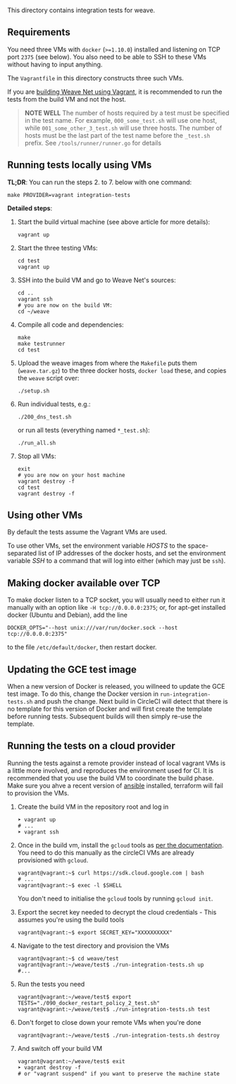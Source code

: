 This directory contains integration tests for weave.

## Requirements

You need three VMs with `docker` (`>=1.10.0`) installed and listening on TCP
port `2375` (see below). You also need to be able to SSH to these VMs without 
having to input anything.

The `Vagrantfile` in this directory constructs three such VMs.

If you are [building Weave Net using Vagrant](https://www.weave.works/docs/net/latest/building/),
it is recommended to run the tests from the build VM and not the host.

> **NOTE WELL** The number of hosts required by a test must be specified in the test name. For example, `000_some_test.sh` will use one host, while `001_some_other_3_test.sh` will use three hosts. The number of hosts must be the last part of the test name before the `_test.sh` prefix. See `/tools/runner/runner.go` for details

## Running tests locally using VMs

**TL;DR**: You can run the steps 2. to 7. below with one command: 

    make PROVIDER=vagrant integration-tests

**Detailed steps**:

  1. Start the build virtual machine (see above article for more details):

        ```
        vagrant up
        ```

  2. Start the three testing VMs:

        ```
        cd test
        vagrant up
        ```

  3. SSH into the build VM and go to Weave Net's sources:

        ```
        cd ..
        vagrant ssh
        # you are now on the build VM:
        cd ~/weave 
        ```

  4. Compile all code and dependencies:

        ```
        make
        make testrunner
        cd test
        ```

  5. Upload the weave images from where the `Makefile` puts them (`weave.tar.gz`) to 
     the three docker hosts, `docker load` these, and copies the `weave` script over:

        ```
        ./setup.sh
        ```

  6. Run individual tests, e.g.:

        ```
        ./200_dns_test.sh
        ```

     or run all tests (everything named `*_test.sh`):

        ```
        ./run_all.sh
        ```

  7. Stop all VMs:

        ```
        exit
        # you are now on your host machine
        vagrant destroy -f
        cd test
        vagrant destroy -f
        ```


## Using other VMs

By default the tests assume the Vagrant VMs are used.

To use other VMs, set the environment variable <var>HOSTS</var> to the
space-separated list of IP addresses of the docker hosts, and set the
environment variable <var>SSH</var> to a command that will log into
either (which may just be `ssh`).

## Making docker available over TCP

To make docker listen to a TCP socket, you will usually need to either
run it manually with an option like `-H tcp://0.0.0.0:2375`; or, for
apt-get installed docker (Ubuntu and Debian), add the line

```
DOCKER_OPTS="--host unix:///var/run/docker.sock --host tcp://0.0.0.0:2375"
```

to the file `/etc/default/docker`, then restart docker.

## Updating the GCE test image

When a new version of Docker is released, you willneed to update the GCE test image.
To do this, change the Docker version in `run-integration-tests.sh` and push the change.
Next build in CircleCI will detect that there is no template for this version of Docker and will first create the template before running tests.
Subsequent builds will then simply re-use the template.

## Running the tests on a cloud provider

Running the tests against a remote provider instead of local vagrant VMs is a little more involved, and reproduces the environment used for CI. It is recommended that you use the build VM to coordinate the build phase. Make sure you ahve a recent version of [ansible](https://github.com/ansible/ansible) installed, terraform will fail to provision the VMs.

1. Create the build VM in the repository root and log in
    
    ```
    ➤ vagrant up
    # ...
    ➤ vagrant ssh
    ```

2. Once in the build vm, install the `gcloud` tools as [per the documentation](https://cloud.google.com/sdk/downloads). You need to do this manually as the circleCI VMs are already provisioned with `gcloud`.

    ```
    vagrant@vagrant:~$ curl https://sdk.cloud.google.com | bash
    # ...
    vagrant@vagrant:~$ exec -l $SHELL
    ```

    You don't need to initialise the `gcloud` tools by running `gcloud init`.

3. Export the secret key needed to decrypt the cloud credentials - This assumes you're using the build tools 

    ```
    vagrant@vagrant:~$ export SECRET_KEY="XXXXXXXXXX"
    ```

4. Navigate to the test directory and provision the VMs

    ```
    vagrant@vagrant:~$ cd weave/test
    vagrant@vagrant:~/weave/test$ ./run-integration-tests.sh up
    #...
    ```
5. Run the tests you need

    ```
    vagrant@vagrant:~/weave/test$ export TESTS="./090_docker_restart_policy_2_test.sh" 
    vagrant@vagrant:~/weave/test$ ./run-integration-tests.sh test
    ```

6. Don't forget to close down your remote VMs when you're done

    ```
    vagrant@vagrant:~/weave/test$ ./run-integration-tests.sh destroy
    ```

7. And switch off your build VM

    ```
    vagrant@vagrant:~/weave/test$ exit
    ➤ vagrant destroy -f 
    # or "vagrant suspend" if you want to preserve the machine state
    ```